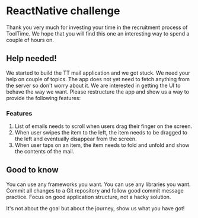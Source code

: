 # ReactNative challenge 
Thank you very much for investing your time in the recruitment process of ToolTime. We hope that you will find this one an interesting way to spend a couple of hours on.  

## Help needed!
We started to build the TT mail application and we got stuck. We need your help on couple of topics. The app does not yet need to fetch anything from the server so don't worry about it. We are interested in getting the UI to behave the way we want. 
Please restructure the app and show us a way to provide the following features:

### Features
1. List of emails needs to scroll when users drag their finger on the screen.
2. When user swipes the item to the left, the item needs to be dragged to the left and eventually disappear from the screen. 
3. When user taps on an item, the item needs to fold and unfold and show the contents of the mail. 

## Good to know
You can use any frameworks you want. 
You can use any libraries you want.
Commit all changes to a Git repository and follow good commit message practice.
Focus on good application structure, not a hacky solution.

It's not about the goal but about the journey, show us what you have got!
